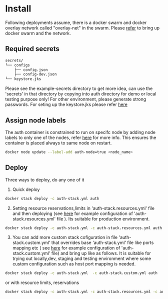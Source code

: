 # Install
 Following deployments assume, there is a docker swarm and  docker overlay network called "overlay-net"  in the swarm. Please [refer](../../../docs/swarm-setup.md) to bring up docker swarm and the network.
## Required secrets
```sh
secrets/
└── configs
    ├── config.json
    ├── config-dev.json
└── keystore.jks
```
Please see the example-secrets directory to get more idea, can use the 'secrets' in that directory by copying into auth  directory  for demo or local testing purpose only! For other environment, please generate strong passwords. For seting up the keystore.jks please refer [here](https://github.com/datakaveri/iudx-aaa-server#jwt-signing-key-setup)

## Assign node labels
 The auth container is constrained to run on specifc node by adding node labels to only one of the nodes, refer [here](https://docs.docker.com/engine/swarm/services/#placement-constraints) for more info. This ensures the container is placed always to same node on restart.
```sh
docker node update --label-add auth-node=true <node_name>
```

## Deploy

Three ways to deploy, do any one of it
1. Quick deploy  
```sh
docker stack deploy -c auth-stack.yml auth 
```
2. Setting resource reservations,limits in 'auth-stack.resources.yml' file and then deploying (see [here](example-auth-stack.resources.yml) for example configuration of 'auth-stack.resources.yml' file ). Its suitable for production environment.

```sh
docker stack deploy -c auth-stack.yml -c auth-stack.resources.yml auth
```
3. You can add more custom stack cofiguration in file 'auth-stack.custom.yml' that overrides base 'auth-stack.yml' file like ports mapping etc ( see [here](example-auth-stack.custom.yml) for example configuration of 'auth-stack.custom.yml' file)  and bring up like as follows. It is suitable for trying out locally,dev, staging and testing environment where some custom configuration such as host port mapping is needed.
```sh
docker stack deploy -c auth-stack.yml  -c auth-stack.custom.yml auth
```
or 
with resource limits, reservations
```sh
docker stack deploy -c auth-stack.yml -c auth-stack.resources.yml -c auth-stack.custom.yml auth
```